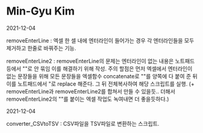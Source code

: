 # Min-Gyu Kim

2021-12-04

removeEnterLine
: 엑셀 한 셀 내에 엔터라인이 들어가는 경우 각 엔터라인들을 모두 제거하고 한줄로 바꿔주는 기능.

removeEnterLine2
: removeEnterLine의 문제는 엔터라인이 없는 내용은 노트패드 등에서 ""로 안 묶임 이를 해결하기 위해 작성.
  주의 할점은 먼저 엑셀에서 엔터라인이 없는 문장들을 위해 모든 문장들을 엑셀함수 concatenate로 ""를 양쪽에 다 붙여 준 뒤
  이를 노트패드에서 "로 replace 해준다. 그 뒤 전체복사하여 해당 스크립트를 실행.
  (+ removeEnterLine과 removeEnterLine2를 합쳐서 만들 수 있을듯.. 더해서 removeEnterLine2의 ""를 붙이는 엑셀 작업도 녹여내면 더 좋을듯하다.)

2021-12-04

converter_CSVtoTSV
: CSV파일을 TSV파일로 변환하는 스크립트.
